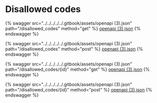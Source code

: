 # Disallowed codes

{% swagger src="../../../../../.gitbook/assets/openapi (3).json" path="/disallowed_codes" method="get" %}
[openapi (3).json](<../../../../../.gitbook/assets/openapi (3).json>)
{% endswagger %}

{% swagger src="../../../../../.gitbook/assets/openapi (3).json" path="/disallowed_codes" method="post" %}
[openapi (3).json](<../../../../../.gitbook/assets/openapi (3).json>)
{% endswagger %}

{% swagger src="../../../../../.gitbook/assets/openapi (3).json" path="/disallowed_codes/{id}" method="get" %}
[openapi (3).json](<../../../../../.gitbook/assets/openapi (3).json>)
{% endswagger %}

{% swagger src="../../../../../.gitbook/assets/openapi (3).json" path="/disallowed_codes/{id}" method="post" %}
[openapi (3).json](<../../../../../.gitbook/assets/openapi (3).json>)
{% endswagger %}
